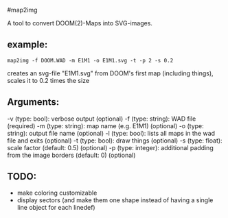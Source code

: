 #map2img

A tool to convert DOOM(2)-Maps into SVG-images.

## example:

```
map2img -f DOOM.WAD -m E1M1 -o E1M1.svg -t -p 2 -s 0.2
```
creates an svg-file "E1M1.svg" from DOOM's first map (including things), scales it to 0.2 times the size

## Arguments:

-v (type: bool): verbose output (optional)
-f (type: string): WAD file (required)
-m (type: string): map name (e.g. E1M1) (optional)
-o (type: string): output file name (optional)
-l (type: bool): lists all maps in the wad file and exits (optional)
-t (type: bool): draw things (optional)
-s (type: float): scale factor (default: 0.5) (optional)
-p (type: integer): additional padding from the image borders (default: 0) (optional)

## TODO:

* make coloring customizable
* display sectors (and make them one shape instead of having a single line object for each linedef)
